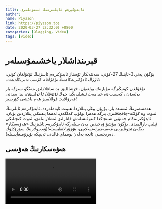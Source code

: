 ```yaml
---
title: ئابدۇكېرەم ئابلىزنىڭ ئىتوتلىرى
author:
name: Piyazon
link: https://piyazon.top
date: 2020-03-27 22:32:00 +0800
categories: [Blogging, Video]
tags: [video]
---
```


<style>
  @import url(/assets/css/uyghur.css);
</style>

# قېرىنداشلار ياخشىمۇسىلەر



بۇگۈن يەنى 3-ئاينىڭ 27-كۈنى، سەنئەتكار ئۇستاز ئابدۇكىرەم ئابلىزنىڭ تۇغۇلغان كۈنى، ئاۋۋال ئادۇكىرىمكامنىڭ تۇغۇلغان كۈنىنى
تەبرىكلەيمەن:

تۇغۇلغان كۈنىڭىزگە مۇبارەك بولسۇن، خۇشاللىق ۋە ساغلاملىق مەڭگۈ سىزگە يار بولسۇن ، كەسىپ ۋە خىزمەت ئىشلىرىڭىز چوڭ
ئۇتۇقلارغا تولسۇن، بىز سىزنى ھەرۋاقىت قوللايمىز ھەم ياخشى كۆرىمىز!



ھەممىمىزنىڭ ئىسىدە بار، بۇرۇن يېڭى يىللاردا، ھىيىت ئايەملەردە، ئابدۇكىرەم ئابلىزنىڭ ئىتوت ۋە كۈلكە-چاقچاقلىرى بىزگە
ھەمرا بولۇپ كەلگەن، ئەمما يېقىنكى يىللاردىن بۇيان، ئابدۇكىرىمكام جەنۇبى شىنجاڭدا كىنو ئىشلەش قاتارلىق ئىشلار بىلەن،
ئىتوت كىچىلىكى ئېلىپ بارالمىدى. بۈگۈن مۇشۇ ۋەجىدىن مەن سىلەرگە ئابدۇكىرەم ئابلىزنىڭ «ھەۋەسكار» دىگەن ئىتوتلىرىنى
ھەمبەھىرلەنمەكچى، ھۇزۇرلانغايسىلە!(ۋىدىيولارنىڭ سۈزۈكلۈك دەرىجىسى ئانچە بەلەن بومماي قالدى، ئەيىپكە بۇيرۇمىغايسىلە).


<!-- 1 -->
<h2 class="sub-title">
  ھەۋەسكارنىڭ ھەۋىسى
</h2>
<video id="player1" playsinline controls
  data-poster="https://git.lug.ustc.edu.cn/flame3/images/-/raw/main/old-salon/abdu/0.jpg" wxv="wxv_1267622315538481152"
  src="">
  <source src="" type="video/mp4" class="p1s2" size="720" />
  <source src="" type="video/mp4" class="p1s3" size="480" />
</video>
<script>
  $.getJSON('https://api.allorigins.win/get?url=' + encodeURIComponent('http://mp.weixin.qq.com/mp/videoplayer?action=get_mp_video_play_url&vid=' + $("#player1").attr("wxv")), function (data) {
    const respon = jQuery.parseJSON(data.contents);
    const gaoqing = respon['url_info'][0]['url'].slice(0, 4) + "s" + respon['url_info'][0]['url'].slice(4);
    const biaoqing = respon['url_info'][1]['url'].slice(0, 4) + "s" + respon['url_info'][1]['url'].slice(4);
    $("#player1").attr("src", gaoqing);
    $(".p1s2").attr("src", gaoqing);
    $(".p1s3").attr("src", biaoqing);
  });
</script>
<!-- Plyr Video Player -->
<script src="/assets/js/plyr/plyr.js"></script>
<script>
  const player1 = new Plyr("#player1", {
    fullscreen: { enabled: true, fallback: true, iosNative: true, container: null },
    speed: { selected: 1, options: [0.5, 0.75, 1, 1.25, 1.5] },
  });
</script>
